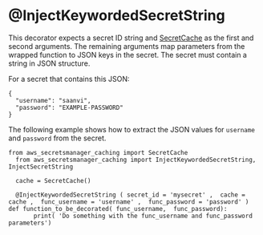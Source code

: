 # @InjectKeywordedSecretString<a name="retrieving-secrets_cache-decor-keyword"></a>

This decorator expects a secret ID string and [SecretCache](retrieving-secrets_cache-ref-secretcache.md) as the first and second arguments\. The remaining arguments map parameters from the wrapped function to JSON keys in the secret\. The secret must contain a string in JSON structure\. 

For a secret that contains this JSON:

```
{
  "username": "saanvi",
  "password": "EXAMPLE-PASSWORD"
}
```

The following example shows how to extract the JSON values for `username` and `password` from the secret\.

```
from aws_secretsmanager_caching import SecretCache 
  from aws_secretsmanager_caching import InjectKeywordedSecretString,  InjectSecretString 
  
  cache = SecretCache()
  
  @InjectKeywordedSecretString ( secret_id = 'mysecret' ,  cache = cache ,  func_username = 'username' ,  func_password = 'password' ) def function_to_be_decorated( func_username,  func_password):
       print( 'Do something with the func_username and func_password parameters')
```